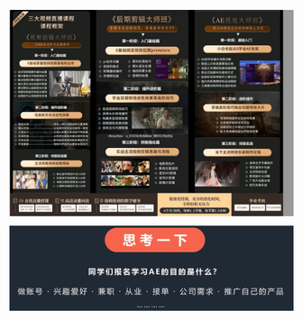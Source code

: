 

![image-20240405222221904](./assets/image-20240405222221904.png)

![image-20240405224758318](./assets/image-20240405224758318.png)